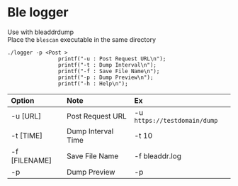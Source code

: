 # Ble logger

Use with bleaddrdump  
Place the `blescan` executable in the same directory

```
./logger -p <Post >
                printf("-u : Post Request URL\n");
                printf("-t : Dump Interval\n");
                printf("-f : Save File Name\n");
                printf("-p : Dump Preview\n");
                printf("-h : Help\n");
```

|Option|Note|Ex|
|:--|:--|:--|
|-u [URL]|Post Request URL|-u `https://testdomain/dump`
|-t [TIME]|Dump Interval Time|-t 10|
|-f [FILENAME]|Save File Name|-f bleaddr.log|
|-p|Dump Preview|-p|

